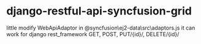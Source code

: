 # django-restful-api-syncfusion-grid

little modify WebApiAdaptor in @syncfusion\ej2-data\src\adaptors.js
it can work for django rest_framework GET, POST, PUT/{id}/, DELETE/{id}/

